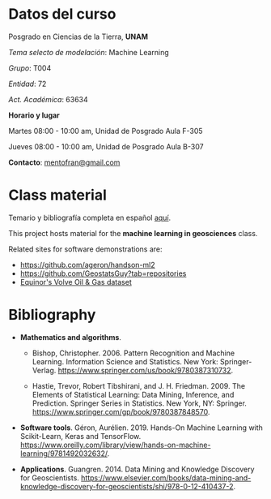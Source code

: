 
# Datos del curso

Posgrado en Ciencias de la Tierra, **UNAM**

*Tema selecto de modelación*: Machine Learning

*Grupo*: T004

*Entidad*: 72

*Act. Académica*: 63634

**Horario y lugar**

Martes 08:00 - 10:00 am, Unidad de Posgrado Aula F-305

Jueves 08:00 - 10:00 am, Unidad de Posgrado Aula B-307

**Contacto**: mentofran@gmail.com

# Class material

Temario y bibliografía completa en español [aquí](TEMARIO_syllabus.pdf).

This project hosts material for the **machine learning in geosciences** class.

Related sites for software demonstrations are:

* https://github.com/ageron/handson-ml2
* https://github.com/GeostatsGuy?tab=repositories 
* [Equinor's Volve Oil & Gas dataset](https://www.equinor.com/en/how-and-why/digitalisation-in-our-dna/volve-field-data-village-download.html)

# Bibliography

* **Mathematics and algorithms**.
  * Bishop, Christopher. 2006. Pattern Recognition and Machine Learning. Information Science and Statistics. New York: Springer-Verlag. https://www.springer.com/us/book/9780387310732.
  
  * Hastie, Trevor, Robert Tibshirani, and J. H. Friedman. 2009. The Elements of Statistical Learning: Data Mining, Inference, and Prediction. Springer Series in Statistics. New York, NY: Springer. https://www.springer.com/gp/book/9780387848570.

* **Software tools**. Géron, Aurélien. 2019. Hands-On Machine Learning with Scikit-Learn, Keras and TensorFlow. https://www.oreilly.com/library/view/hands-on-machine-learning/9781492032632/.

* **Applications**. Guangren. 2014. Data Mining and Knowledge Discovery for Geoscientists. https://www.elsevier.com/books/data-mining-and-knowledge-discovery-for-geoscientists/shi/978-0-12-410437-2.
